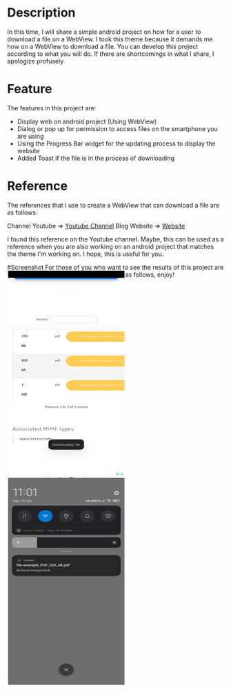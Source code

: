 # Description
In this time, I will share a simple android project on how for a user to download a file on a WebView. I took this theme because it demands me how on a WebView to download a file.
You can develop this project according to what you will do. If there are shortcomings in what I share, I apologize profusely

# Feature
The features in this project are:
* Display web on android project (Using WebView)
* Dialog or pop up for permission to access files on the smartphone you are using
* Using the Progress Bar widget for the updating process to display the website
* Added Toast if the file is in the process of downloading

# Reference
The references that I use to create a WebView that can download a file are as follows:

Channel Youtube => [Youtube Channel](https://www.youtube.com/watch?v=XhEg8VloXos)
Blog Website    => [Website](https://weblearners.blogspot.com/2020/04/how-to-enable-download-in-android.html)

I found this reference on the Youtube channel. Maybe, this can be used as a reference when you are also working on an android project that matches the theme I'm working on. 
I hope, this is useful for you.

#Screenshot
For those of you who want to see the results of this project are as follows, enjoy!
<img align="left" src="https://github.com/aqshalrzq/WebViewDownloader/blob/master/screenshot/gambar_01.jpg" width="270" height="480" hspace="2"/>
<img align="left" src="https://github.com/aqshalrzq/WebViewDownloader/blob/master/screenshot/gambar_02.jpg" width="270" height="480" hspace="2"/>
